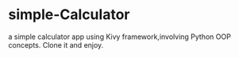 # simple-Calculator
a simple calculator app using Kivy framework,involving Python OOP concepts.
Clone it and enjoy.
